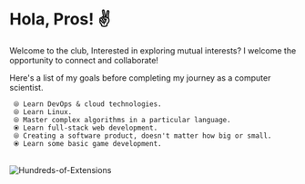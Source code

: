 
<h1>Hola, Pros! ✌️ </h1>
Welcome to the club, Interested in exploring mutual interests? I welcome the opportunity to connect and collaborate!<br>

Here's a list of my goals before completing my journey as a computer scientist.<br>

     ⦾ Learn DevOps & cloud technologies.
     ⦾ Learn Linux.
     ⦾ Master complex algorithms in a particular language.
     ⦿ Learn full-stack web development.
     ⦾ Creating a software product, doesn't matter how big or small.
     ⦿ Learn some basic game development.

  <br>![Hundreds-of-Extensions](https://github.com/Gamaco/Gamaco/assets/44788342/a9983831-6659-4bc7-82b9-0f539af779c4)
